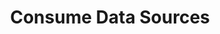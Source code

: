 ---
title: "Consume Data Sources"
url: /data-hub/data-hub-catalog/consume-data-sources/
weight: 20
---